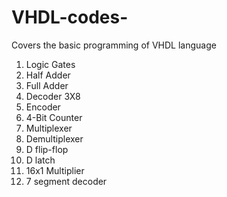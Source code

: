 # VHDL-codes-

Covers the basic programming of VHDL language 

1. Logic Gates
2. Half Adder
3. Full Adder
4. Decoder 3X8
5. Encoder
6. 4-Bit Counter
7. Multiplexer
8. Demultiplexer
9. D flip-flop
10. D latch
11. 16x1 Multiplier 
12. 7 segment decoder 

